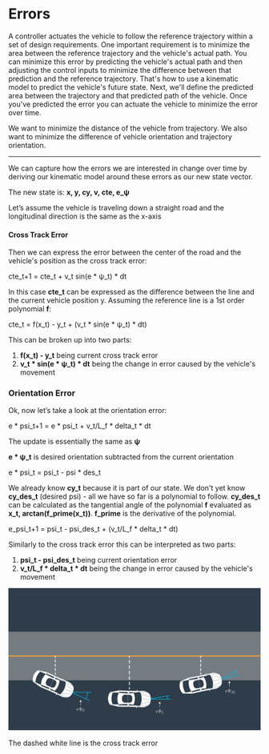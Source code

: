 # Errors

A controller actuates the vehicle to follow the reference trajectory within a set of design requirements. One important requirement is to minimize the area between the reference trajectory and the vehicle's actual path. You can minimize this error by predicting the vehicle's actual path and then adjusting the control inputs to minimize the difference between that prediction and the reference trajectory. That's how to use a kinematic model to predict the vehicle's future state. Next, we'll define the predicted area between the trajectory and that predicted path of the vehicle. Once you've predicted the error you can actuate the vehicle to minimize the error over time. 

We want to minimize the distance of the vehicle from trajectory. We also want to minimize the difference of vehicle orientation and trajectory orientation.

***

We can capture how the errors we are interested in change over time by deriving our kinematic model around these errors as our new state vector.

The new state is: **x, y, cy, v, cte, e_ψ**

Let’s assume the vehicle is traveling down a straight road and the longitudinal direction is the same as the x-axis

#### Cross Track Error

Then we can express the error between the center of the road and the vehicle's position as the cross track error:

cte_t+1 = cte_t + v_t sin(e * ψ_t) * dt

In this case **cte_t** can be expressed as the difference between the line and the current vehicle position y. Assuming the reference line is a 1st order polynomial **f**:

cte_t = f(x_t) - y_t + (v_t * sin(e * ψ_t) * dt)

This can be broken up into two parts:

1. **f(x_t) - y_t** being current cross track error
2. **v_t * sin(e * ψ_t) * dt** being the change in error caused by the vehicle's movement

### Orientation Error

Ok, now let’s take a look at the orientation error:

e * psi_t+1 = e * psi_t + v_t/L_f * delta_t * dt

The update is essentially the same as **ψ**

**e * ψ_t** is desired orientation subtracted from the current orientation

e * psi_t = psi_t - psi * des_t

We already know **cy_t** because it is part of our state. We don't yet know **cy_des_t** (desired psi) - all we have so far is a polynomial to follow. **cy_des_t** can be calculated as the tangential angle of the polynomial **f** evaluated as **x_t, arctan(f_prime(x_t))**. **f_prime** is the derivative of the polynomial.

e_psi_t+1 = psi_t - psi_des_t + (v_t/L_f * delta_t * dt)

Similarly to the cross track error this can be interpreted as two parts:

1. **psi_t - psi_des_t** being current orientation error
2. **v_t/L_f * delta_t * dt** being the change in error caused by the vehicle's movement

![alt tag](imgs/errors.png)

The dashed white line is the cross track error
